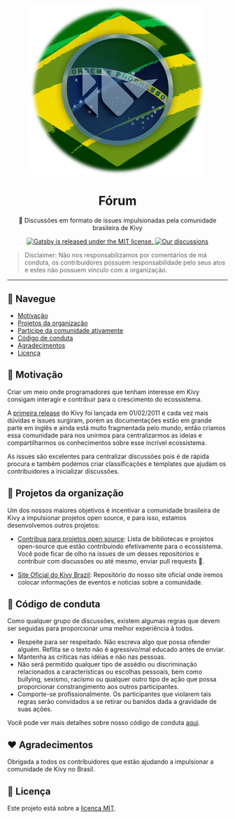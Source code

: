 <p align="center">
  <a href="https://github.com/KivyBrazil">
    <img src=".github/logo.png" width="400" alt="Kivy Brasil">
  </a>
</p>
<h1 align="center">Fórum</h1>
<p align="center">🥝 Discussões em formato de issues impulsionadas pela comunidade brasileira de Kivy</p>

<p align="center">
  <a href="https://github.com/KivyBrazil/kivy-forum/blob/master/LICENSE">
    <img src="https://img.shields.io/badge/license-MIT-brightgreen.svg" alt="Gatsby is released under the MIT license." />
  </a>
   <a href="https://github.com/KivyBrazil/kivy-forum/issues">
    <img src="https://img.shields.io/github/issues/KivyBrazil/kivy-forum" alt="Our discussions" />
  </a>
</p>

> Disclaimer: Não nos responsabilizamos por comentários de má conduta, os contribuidores possuem responsabilidade pelo seus atos e estes não possuem vínculo com a organização.
---

## 🚀 Navegue
- [Motivação](#dart-motivação)
- [Projetos da organização](#satellite-projetos-da-organização)
- [Participe da comunidade ativamente](#speaker-participe-da-comunidade-ativamente)
- [Código de conduta](#rotating_light-código-de-conduta)
- [Agradecimentos](#heart-agradecimentos)
- [Licença](#memo-licença)

## :dart: Motivação
Criar um meio onde programadores que tenham interesse em Kivy consigam interagir e contribuir para o crescimento do ecossistema.

A [primeira release](https://kivy.org) do Kivy foi lançada em 01/02/2011 e cada vez mais dúvidas e issues surgiram, porém as documentações estão em grande parte em inglês e ainda está muito fragmentada pelo mundo, então criamos essa comunidade para nos unirmos para centralizarmos as ideias e compartilharmos os conhecimentos sobre esse incrível ecossistema.

As issues são excelentes para centralizar discussões pois é de rápida procura e também podemos criar classificações e templates que ajudam os contribuidores a inicializar discussões.

## :satellite: Projetos da organização

Um dos nossos maiores objetivos é incentivar a comunidade brasileira de Kivy a impulsionar projetos open source, e para isso, estamos desenvolvemos outros projetos:

- [Contribua para projetos open source](https://github.com/KivyBrazil/open-source): Lista de bibliotecas e projetos open-source que estão contribuindo efetivamente para o ecossistema. Você pode ficar de olho na issues de um desses repositórios e contribuir com discussões ou até mesmo, enviar pull requests 🚀.

- [Site Oficial do Kivy Brazil](https://github.com/KivyBrazil/kivybrazil.com): Repositório do nosso site oficial onde iremos colocar informações de eventos e noticias sobre a comunidade.

## :rotating_light: Código de conduta

Como qualquer grupo de discussões, existem algumas regras que devem ser seguidas para proporcionar uma melhor experiência à todos.

- Respeite para ser respeitado. Não escreva algo que possa ofender alguém. Reflita se o texto não é agressivo/mal educado antes de enviar.
- Mantenha as críticas nas idéias e não nas pessoas.
- Não será permitido qualquer tipo de assédio ou discriminação relacionados a características ou escolhas pessoais, bem como bullying, sexismo, racismo ou qualquer outro tipo de ação que possa proporcionar constrangimento aos outros participantes.
- Comporte-se profissionalmente. Os participantes que violarem tais regras serão convidados a se retirar ou banidos dada a gravidade de suas ações.

Você pode ver mais detalhes sobre nosso código de conduta [aqui](./CODE_OF_CONDUCT.md).

## :heart: Agradecimentos

Obrigada a todos os contribuidores que estão ajudando a impulsionar a comunidade de Kivy no Brasil.

## :memo: Licença

Este projeto está sobre a [licença MIT](./LICENSE).

